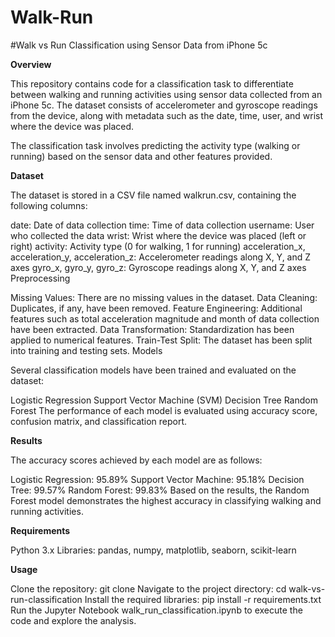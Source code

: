 # Walk-Run
#Walk vs Run Classification using Sensor Data from iPhone 5c

**Overview**

This repository contains code for a classification task to differentiate between walking and running activities using sensor data collected from an iPhone 5c. The dataset consists of accelerometer and gyroscope readings from the device, along with metadata such as the date, time, user, and wrist where the device was placed.

The classification task involves predicting the activity type (walking or running) based on the sensor data and other features provided.

**Dataset**

The dataset is stored in a CSV file named walkrun.csv, containing the following columns:

date: Date of data collection
time: Time of data collection
username: User who collected the data
wrist: Wrist where the device was placed (left or right)
activity: Activity type (0 for walking, 1 for running)
acceleration_x, acceleration_y, acceleration_z: Accelerometer readings along X, Y, and Z axes
gyro_x, gyro_y, gyro_z: Gyroscope readings along X, Y, and Z axes
Preprocessing

Missing Values: There are no missing values in the dataset.
Data Cleaning: Duplicates, if any, have been removed.
Feature Engineering: Additional features such as total acceleration magnitude and month of data collection have been extracted.
Data Transformation: Standardization has been applied to numerical features.
Train-Test Split: The dataset has been split into training and testing sets.
Models

Several classification models have been trained and evaluated on the dataset:

Logistic Regression
Support Vector Machine (SVM)
Decision Tree
Random Forest
The performance of each model is evaluated using accuracy score, confusion matrix, and classification report.

**Results**

The accuracy scores achieved by each model are as follows:

Logistic Regression: 95.89%
Support Vector Machine: 95.18%
Decision Tree: 99.57%
Random Forest: 99.83%
Based on the results, the Random Forest model demonstrates the highest accuracy in classifying walking and running activities.

**Requirements**

Python 3.x
Libraries: pandas, numpy, matplotlib, seaborn, scikit-learn

**Usage**

Clone the repository:
git clone <repository-url>
Navigate to the project directory:
cd walk-vs-run-classification
Install the required libraries:
pip install -r requirements.txt
Run the Jupyter Notebook walk_run_classification.ipynb to execute the code and explore the analysis.
